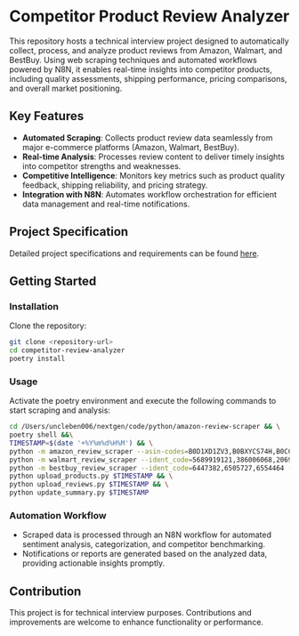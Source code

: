 # Competitor Product Review Analyzer

This repository hosts a technical interview project designed to automatically collect, process, and analyze product reviews from Amazon, Walmart, and BestBuy. Using web scraping techniques and automated workflows powered by N8N, it enables real-time insights into competitor products, including quality assessments, shipping performance, pricing comparisons, and overall market positioning.

## Key Features

- **Automated Scraping**: Collects product review data seamlessly from major e-commerce platforms (Amazon, Walmart, BestBuy).
- **Real-time Analysis**: Processes review content to deliver timely insights into competitor strengths and weaknesses.
- **Competitive Intelligence**: Monitors key metrics such as product quality feedback, shipping reliability, and pricing strategy.
- **Integration with N8N**: Automates workflow orchestration for efficient data management and real-time notifications.

## Project Specification
Detailed project specifications and requirements can be found [here](https://transbiz.notion.site/AI-Agent-Test-Case-1b8bb692e4d380e6938fcafe9a3cac10).

## Getting Started

### Installation

Clone the repository:
```bash
git clone <repository-url>
cd competitor-review-analyzer
poetry install
```

### Usage

Activate the poetry environment and execute the following commands to start scraping and analysis:

```bash
cd /Users/uncleben006/nextgen/code/python/amazon-review-scraper && \
poetry shell &&\
TIMESTAMP=$(date '+%Y%m%d%H%M') && \
python -m amazon_review_scraper --asin-codes=B0D1XD1ZV3,B0BXYCS74H,B0CCZ1L489 --timestamp=$TIMESTAMP && \
python -m walmart_review_scraper --ident_code=5689919121,386006068,2069220904 --timestamp=$TIMESTAMP && \
python -m bestbuy_review_scraper --ident_code=6447382,6505727,6554464 --timestamp=$TIMESTAMP && \
python upload_products.py $TIMESTAMP && \
python upload_reviews.py $TIMESTAMP && \
python update_summary.py $TIMESTAMP
```

### Automation Workflow
- Scraped data is processed through an N8N workflow for automated sentiment analysis, categorization, and competitor benchmarking.
- Notifications or reports are generated based on the analyzed data, providing actionable insights promptly.

## Contribution

This project is for technical interview purposes. Contributions and improvements are welcome to enhance functionality or performance.

